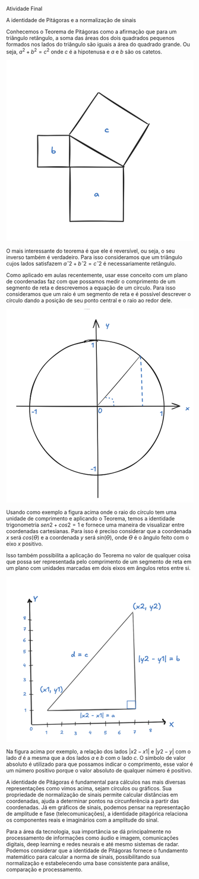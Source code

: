 Atividade Final

A identidade de Pitágoras e a normalização de sinais

Conhecemos o Teorema de Pitágoras como a afirmação que para um triângulo retângulo, a soma das áreas dos dois quadrados pequenos formados nos lados do triângulo são iguais a área do quadrado grande. Ou seja, 
$a^2 + b^2 = c^2$
onde $c$ é a hipotenusa e $a$ e $b$ são os catetos.

![Ilustração](fig1.png)

O mais interessante do teorema é que ele é reversível, ou seja, o seu inverso também é verdadeiro. Para isso consideramos que um triângulo cujos lados satisfazem $aˆ2+bˆ2=cˆ2$ é necessariamente retângulo.

Como aplicado em aulas recentemente, usar esse conceito com um plano de coordenadas faz com que possamos medir o comprimento de um segmento de reta e descrevemos a equação de um círculo. Para isso consideramos que um raio é um segmento de reta e é possível descrever o círculo dando a posição de seu ponto central e o raio ao redor dele.

![Ilustração](fig2.png)

Usando como exemplo a figura acima onde o raio do círculo tem uma unidade de comprimento e aplicando o Teorema, temos a identidade trigonometria $sen 2 +cos 2 = 1$ e fornece uma maneira de visualizar entre coordenadas cartesianas. Para isso é preciso considerar que a coordenada $x$ será $cos(Ѳ)$ e a coordenada $y$ será $sin(Ѳ)$, onde $Ѳ$ é o ângulo feito com o eixo $x$ positivo. 

Isso também possibilita a aplicação do Teorema no valor de qualquer coisa que possa ser representada pelo comprimento de um segmento de reta em um plano com unidades marcadas em dois eixos em ângulos retos entre si.

![Ilustração](fig3.png)

Na figura acima por exemplo, a relação dos lados $|x 2 −x 1 |$ e $|y 2 −y |$ com o lado $d$ é a mesma que a dos lados $a$ e $b$ com o lado $c$. O símbolo de valor absoluto é utilizado para que possamos indicar o comprimento, esse valor é um número positivo porque o valor absoluto de qualquer número é positivo.

A identidade de Pitágoras é fundamental para cálculos nas mais diversas representações como vimos acima, sejam círculos ou gráficos. Sua propriedade de normalização de sinais permite calcular distâncias em coordenadas, ajuda a determinar pontos na circunferência a partir das coordenadas. Já em gráficos de sinais, podemos pensar na representação de amplitude e fase (telecomunicações), a identidade pitagórica relaciona os componentes reais e imaginários com a amplitude do sinal.

Para a área da tecnologia, sua importância se dá principalmente no processamento de informações como áudio e imagem, comunicações digitais, deep learning e redes neurais e até mesmo sistemas de radar. Podemos considerar que a identidade de Pitágoras fornece o fundamento matemático para calcular a norma de sinais, possibilitando sua normalização e estabelecendo uma base consistente para análise, comparação e processamento.
